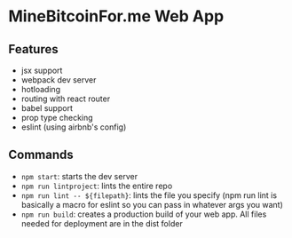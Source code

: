 # MineBitcoinFor.me Web App

## Features
- jsx support
- webpack dev server
- hotloading
- routing with react router
- babel support
- prop type checking
- eslint (using airbnb's config)


## Commands
- `npm start`: starts the dev server
- `npm run lintproject`: lints the entire repo
- `npm run lint -- ${filepath}`: lints the file you specify (npm run lint is basically a macro for eslint so you can pass in whatever args you want)
- `npm run build`: creates a production build of your web app. All files needed for deployment are in the dist folder
